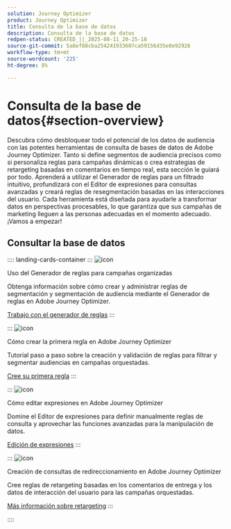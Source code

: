 ```yaml
---
solution: Journey Optimizer
product: Journey Optimizer
title: Consulta de la base de datos
description: Consulta de la base de datos
redpen-status: CREATED_||_2025-08-11_20-25-18
source-git-commit: 5a8ef88cba254241933607ca59156d35e0e92926
workflow-type: tm+mt
source-wordcount: '225'
ht-degree: 8%

---
```



# Consulta de la base de datos{#section-overview}

Descubra cómo desbloquear todo el potencial de los datos de audiencia con las potentes herramientas de consulta de bases de datos de Adobe Journey Optimizer. Tanto si define segmentos de audiencia precisos como si personaliza reglas para campañas dinámicas o crea estrategias de retargeting basadas en comentarios en tiempo real, esta sección le guiará por todo. Aprenderá a utilizar el Generador de reglas para un filtrado intuitivo, profundizará con el Editor de expresiones para consultas avanzadas y creará reglas de resegmentación basadas en las interacciones del usuario. Cada herramienta está diseñada para ayudarle a transformar datos en perspectivas procesables, lo que garantiza que sus campañas de marketing lleguen a las personas adecuadas en el momento adecuado. ¡Vamos a empezar!

## Consultar la base de datos

:::: landing-cards-container
:::
![icon](https://cdn.experienceleague.adobe.com/icons/list-check.svg)

Uso del Generador de reglas para campañas organizadas

Obtenga información sobre cómo crear y administrar reglas de segmentación y segmentación de audiencia mediante el Generador de reglas en Adobe Journey Optimizer.

[Trabajo con el generador de reglas](../using/orchestrated/orchestrated-rule-builder.md)
:::

:::
![icon](https://cdn.experienceleague.adobe.com/icons/circle-play.svg)

Cómo crear la primera regla en Adobe Journey Optimizer

Tutorial paso a paso sobre la creación y validación de reglas para filtrar y segmentar audiencias en campañas orquestadas.

[Cree su primera regla](../using/orchestrated/build-query.md)
:::

:::
![icon](https://cdn.experienceleague.adobe.com/icons/gear.svg)

Cómo editar expresiones en Adobe Journey Optimizer

Domine el Editor de expresiones para definir manualmente reglas de consulta y aprovechar las funciones avanzadas para la manipulación de datos.

[Edición de expresiones](../using/orchestrated/edit-expressions.md)
:::

:::
![icon](https://cdn.experienceleague.adobe.com/icons/bullseye.svg)

Creación de consultas de redireccionamiento en Adobe Journey Optimizer

Cree reglas de retargeting basadas en los comentarios de entrega y los datos de interacción del usuario para las campañas orquestadas.

[Más información sobre retargeting](../using/orchestrated/retarget.md)
:::

::::
